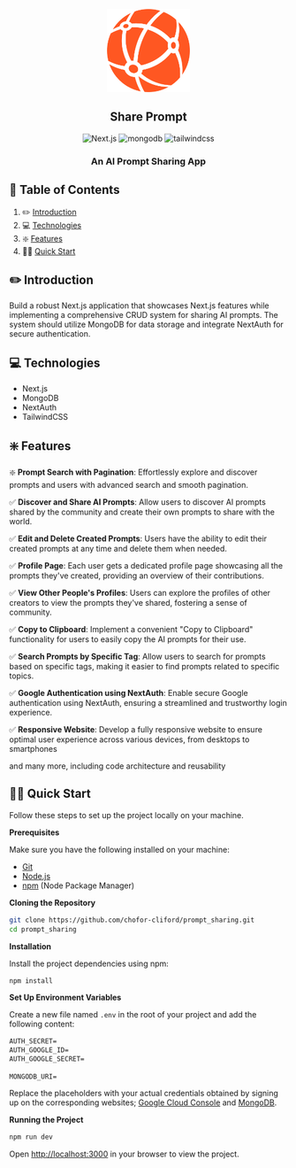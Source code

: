 <div align="center">
  <img src="https://raw.githubusercontent.com/chofor-cliford/prompt_sharing/5fb2936fc0aa28b0161f71720dd2051e4ffa99f6/public/assets/images/logo.svg" alt="Project Banner" width="150" height="150" style="image-rendering: crisp-edges;" />
  <h2 align="center"><strong>Share Prompt</strong></h2>

  <div>
    <img src="https://img.shields.io/badge/-Next_JS-black?style=for-the-badge&logoColor=white&logo=nextdotjs&color=000" alt="Next.js" />
    <img src="https://img.shields.io/badge/-Mongodb-black?style=for-the-badge&logoColor=white&logo=mongodb&color=47A248" alt="mongodb" />
    <img src="https://img.shields.io/badge/-Tailwind_CSS-black?style=for-the-badge&logoColor=white&logo=tailwindcss&color=06B6D4" alt="tailwindcss" />
  </div>

  <h3 align="center">An  AI Prompt Sharing App</h3>
  </div>

## 📖 <a name="table">Table of Contents</a>

1. ✏️ [Introduction](#introduction)
2. 💻 [Technologies](#tech)
3. ❇️ [Features](#features)
4. 👨‍💻 [Quick Start](#quick-start)

## <a name="introduction">✏️ Introduction</a>

Build a robust Next.js application that showcases Next.js features while implementing a comprehensive CRUD system for sharing AI prompts. The system should utilize MongoDB for data storage and integrate NextAuth for secure authentication.

## <a name="tech">💻 Technologies</a>

- Next.js
- MongoDB
- NextAuth
- TailwindCSS

## <a name="features">❇️ Features</a>

❇️ **Prompt Search with Pagination**: Effortlessly explore and discover prompts and users with advanced search and smooth pagination.

✅ **Discover and Share AI Prompts**: Allow users to discover AI prompts shared by the community and create their own prompts to share with the world.

✅ **Edit and Delete Created Prompts**: Users have the ability to edit their created prompts at any time and delete them when needed.

✅ **Profile Page**: Each user gets a dedicated profile page showcasing all the prompts they've created, providing an overview of their contributions.

✅ **View Other People's Profiles**: Users can explore the profiles of other creators to view the prompts they've shared, fostering a sense of community.

✅ **Copy to Clipboard**: Implement a convenient "Copy to Clipboard" functionality for users to easily copy the AI prompts for their use.

✅ **Search Prompts by Specific Tag**: Allow users to search for prompts based on specific tags, making it easier to find prompts related to specific topics.

✅ **Google Authentication using NextAuth**: Enable secure Google authentication using NextAuth, ensuring a streamlined and trustworthy login experience.

✅ **Responsive Website**: Develop a fully responsive website to ensure optimal user experience across various devices, from desktops to smartphones

and many more, including code architecture and reusability

## <a name="quick-start">👨‍💻 Quick Start</a>

Follow these steps to set up the project locally on your machine.

**Prerequisites**

Make sure you have the following installed on your machine:

- [Git](https://git-scm.com/)
- [Node.js](https://nodejs.org/en)
- [npm](https://www.npmjs.com/) (Node Package Manager)

**Cloning the Repository**

```bash
git clone https://github.com/chofor-cliford/prompt_sharing.git
cd prompt_sharing
```

**Installation**

Install the project dependencies using npm:

```bash
npm install
```

**Set Up Environment Variables**

Create a new file named `.env` in the root of your project and add the following content:

```env
AUTH_SECRET=
AUTH_GOOGLE_ID=
AUTH_GOOGLE_SECRET=

MONGODB_URI=
```

Replace the placeholders with your actual credentials obtained by signing up on the corresponding websites; [Google Cloud Console](https://console.cloud.google.com/welcome?rapt=AEjHL4MBaLLneW6OfAHf_zgms1eWZFw1wdy0_KIC4uh1nEqh2m4ojOvrXNlzJ4h7CZTkpiWgcsoHbUvS-FMdCP7WIkaVlPAeU7cnVR6Y0wJHeLMOtU6KAzA&project=promptopia-385410) and [MongoDB](https://www.mongodb.com/).

**Running the Project**

```bash
npm run dev
```

Open [http://localhost:3000](http://localhost:3000) in your browser to view the project.

